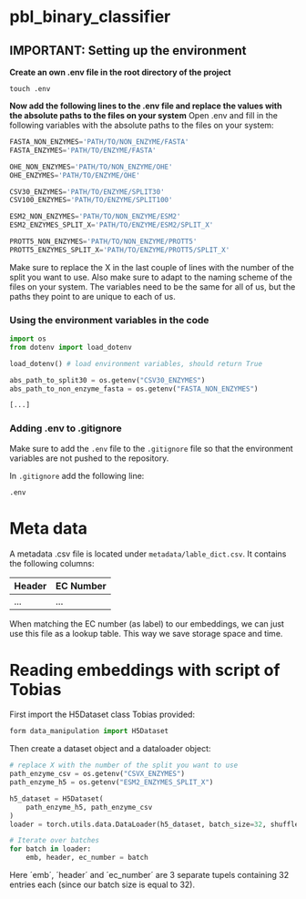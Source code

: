 # pbl_binary_classifier

## IMPORTANT: Setting up the environment

**Create an own .env file in the root directory of the project** 

`touch .env`

**Now add the following lines to the .env file and replace the values with the absolute paths to the files on your system**
Open .env and fill in the following variables with the absolute paths to the files on your system:

```python
FASTA_NON_ENZYMES='PATH/TO/NON_ENZYME/FASTA'
FASTA_ENZYMES='PATH/TO/ENZYME/FASTA'

OHE_NON_ENZYMES='PATH/TO/NON_ENZYME/OHE'
OHE_ENZYMES='PATH/TO/ENZYME/OHE'

CSV30_ENZYMES='PATH/TO/ENZYME/SPLIT30'
CSV100_ENZYMES='PATH/TO/ENZYME/SPLIT100'

ESM2_NON_ENZYMES='PATH/TO/NON_ENZYME/ESM2'
ESM2_ENZYMES_SPLIT_X='PATH/TO/ENZYME/ESM2/SPLIT_X'

PROTT5_NON_ENZYMES='PATH/TO/NON_ENZYME/PROTT5'
PROTT5_ENZYMES_SPLIT_X='PATH/TO/ENZYME/PROTT5/SPLIT_X'
```

Make sure to replace the X in the last couple of lines with the number of the split you want to use. Also make 
sure to adapt to the naming scheme of the files on your system. The variables need to be the same for all of us,
but the paths they point to are unique to each of us.

### Using the environment variables in the code
```python
import os
from dotenv import load_dotenv

load_dotenv() # load environment variables, should return True

abs_path_to_split30 = os.getenv("CSV30_ENZYMES")
abs_path_to_non_enzyme_fasta = os.getenv("FASTA_NON_ENZYMES")

[...]
```

### Adding .env to .gitignore

Make sure to add the `.env` file to the `.gitignore` file so that the environment variables are not pushed to the repository.

In `.gitignore` add the following line:
```
.env
```

# Meta data

A metadata .csv file is located under `metadata/lable_dict.csv`. It contains the following columns:

| Header | EC Number |
|--------|-----------|
| ...    | ...       |

When matching the EC number (as label) to our embeddings, we can just use this file as a lookup table. This way we save storage space and time.


# Reading embeddings with script of Tobias

First import the H5Dataset class Tobias provided:

```python
form data_manipulation import H5Dataset
```

Then create a dataset object and a dataloader object:

```python
# replace X with the number of the split you want to use
path_enzyme_csv = os.getenv("CSVX_ENZYMES") 
path_enzyme_h5 = os.getenv("ESM2_ENZYMES_SPLIT_X")

h5_dataset = H5Dataset(
    path_enzyme_h5, path_enzyme_csv
)
loader = torch.utils.data.DataLoader(h5_dataset, batch_size=32, shuffle=True)

# Iterate over batches
for batch in loader:
    emb, header, ec_number = batch
```

Here ´emb´, ´header´ and ´ec_number´ are 3 separate tupels containing 32 entries each (since our batch size is equal to 32).


